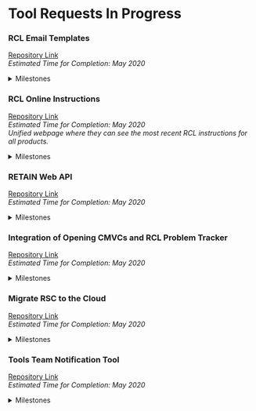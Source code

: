 <!-- # tools-issues-requests
This repository will hold issues or requests related to current or new tools.
 -->
# Tool Requests In Progress
### **RCL Email Templates**
[Repository Link](https://github.ibm.com/systems-storage-tools/tools-issues-requests/issues/16)
</br>
 _Estimated Time for Completion: May 2020_
<details>
 <summary>Milestones</summary>

  * [ ] Milestone 1
    * Description of Milestone 1
    * More descriptions
  * [ ] Milestone 2
    * Description of Milestone 3
  * [x] Milestone 3
    * Description of Milestone 3
  * [ ] Milestone 4
    * Description of Milestone 4
  
</details>

### **RCL Online Instructions**
[Repository Link](https://github.ibm.com/systems-storage-tools/tools-issues-requests/issues/15)
</br>
 _Estimated Time for Completion: May 2020_
</br>
 _Unified webpage where they can see the most recent RCL instructions for all products._
<details>
 <summary>Milestones</summary>

  * [ ] Milestone 1
    * Description of Milestone 1
    * More descriptions
  * [x] Milestone 2
    * Description of Milestone 3
  
</details>

### **RETAIN Web API**
[Repository Link](https://github.ibm.com/systems-storage-tools/tools-issues-requests/issues/14)
</br>
 _Estimated Time for Completion: May 2020_
<details>
 <summary>Milestones</summary>

  * [ ] Milestone 1
    * Description of Milestone 1
    * More descriptions
  * [ ] Milestone 2
    * Description of Milestone 3
  * [x] Milestone 3
    * Description of Milestone 3
  * [ ] Milestone 4
    * Description of Milestone 4
  
</details>

### **Integration of Opening CMVCs and RCL Problem Tracker**
[Repository Link](https://github.ibm.com/systems-storage-tools/tools-issues-requests/issues/13)
</br>
 _Estimated Time for Completion: May 2020_
<details>
 <summary>Milestones</summary>

  * [ ] Milestone 1
    * Description of Milestone 1
    * More descriptions
  * [ ] Milestone 2
    * Description of Milestone 3
  * [x] Milestone 3
    * Description of Milestone 3
  * [ ] Milestone 4
    * Description of Milestone 4
  
</details>

### **Migrate RSC to the Cloud**
[Repository Link](https://github.ibm.com/systems-storage-tools/tools-issues-requests/issues/12)
</br>
 _Estimated Time for Completion: May 2020_
<details>
 <summary>Milestones</summary>

  * [ ] Milestone 1
    * Description of Milestone 1
    * More descriptions
  * [ ] Milestone 2
    * Description of Milestone 3
  * [x] Milestone 3
    * Description of Milestone 3
  * [ ] Milestone 4
    * Description of Milestone 4
  
</details>

### **Tools Team Notification Tool**
[Repository Link](https://github.ibm.com/systems-storage-tools/tools-issues-requests/issues/11)
</br>
 _Estimated Time for Completion: May 2020_
<details>
 <summary>Milestones</summary>

  * [ ] Milestone 1
    * Description of Milestone 1
    * More descriptions
  * [ ] Milestone 2
    * Description of Milestone 3
  * [x] Milestone 3
    * Description of Milestone 3
  * [ ] Milestone 4
    * Description of Milestone 4
  
</details>